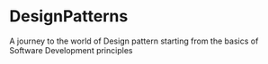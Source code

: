 # DesignPatterns
A journey to the world of Design pattern starting from the basics of Software Development principles


